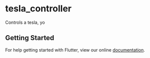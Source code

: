 # tesla_controller

Controls a tesla, yo

## Getting Started

For help getting started with Flutter, view our online
[documentation](http://flutter.io/).
